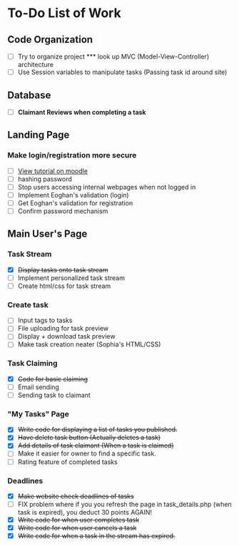 # To-Do List of Work

## Code Organization
- [ ] Try to organize project
*** look up MVC (Model-View-Controller) architecture
- [ ] Use Session variables to manipulate tasks (Passing task id around site)

## Database
- [ ] **Claimant Reviews when completing a task**

## Landing Page

### Make login/registration more secure <br>
- [ ] [View tutorial on moodle](http://moodle2.csis.ul.ie) 
- [ ] hashing password
- [ ] Stop users accessing internal webpages when not logged in
- [ ] Implement Eoghan's validation (login)
- [ ] Get Eoghan's validation for registration
- [ ] Confirm password mechanism
## Main User's Page
### Task Stream
- [X] ~~Display tasks onto task stream~~
- [ ] Implement personalized task stream
- [ ] Create html/css for task stream
### Create task
- [ ] Input tags to tasks
- [ ] File uploading for task preview
- [ ] Display + download task preview
- [ ] Make task creation neater (Sophia's HTML/CSS)
### Task Claiming
- [X] ~~Code for basic claiming~~
- [ ] Email sending
- [ ] Sending task to claimant
### "My Tasks" Page
- [X] ~~Write code for displaying a list of tasks you published.~~
- [X] ~~Have delete task button (Actually deletes a task)~~
- [X] ~~Add details of task claimant (When a task is claimed)~~
- [ ] Make it easier for owner to find a specific task.
- [ ] Rating feature of completed tasks
### Deadlines
- [X] ~~Make website check deadlines of tasks~~
- [ ] FIX problem where if you you refresh the page in task_details.php (when task is expired), you deduct 30 points AGAIN!
- [X] ~~Write code for when user completes task~~
- [X] ~~Write code for when user cancels a task~~
- [X] ~~Write code for when a task in the stream has expired.~~
